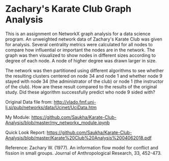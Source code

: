 # Zachary's Karate Club Graph Analysis

This is an assignment on NetworkX graph analysis for a data science program.  An unweighted network data of Zachary's Karate Club was given for analysis.  Several centrality metrics were calculated for all nodes to compare how influential or important the nodes are in the network.  The graph was then visualized to show nodes in different sizes according to degree of each node.  A node of higher degree was drawn larger in size.

The network was then partitioned using different algorithms to see whether the resulting clusters centered on node 34 and node 1 and whether node 9 stayed with node 34 (the administrator of the club) or node 1 (the instructor of the club).  How are these result compared to the results of the original study. Did these algorithm successfully predict who node 9 sided with?

Original Data file from:
http://vlado.fmf.uni-lj.si/pub/networks/data/Ucinet/UciData.htm

My Module: https://github.com/Saukha/Karate-Club-Analysis/blob/master/my_networkx_module.ipynb

Quick Look Report: https://github.com/Saukha/Karate-Club-Analysis/blob/master/Karate%20Club%20Analysis%2004062018.pdf

Reference:
Zachary W. (1977).
An information flow model for conflict and fission in small groups.
Journal of Anthropological Research, 33, 452-473.
